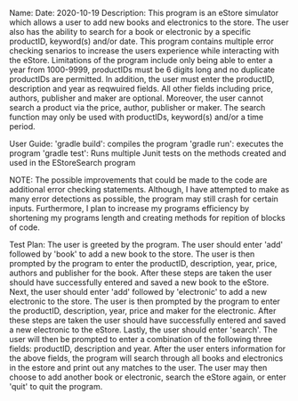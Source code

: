 Name: 
Date: 2020-10-19
Description:  This program is an eStore simulator which allows a user to add new books and electronics
              to the store. The user also has the ability to search for a book or electronic
              by a specific productID, keyword(s) and/or date. This program contains multiple
              error checking senarios to increase the users experience while interacting with the
              eStore. Limitations of the program include only being able to enter a year from
              1000-9999, productIDs must be 6 digits long and no duplicate productIDs are permitted.
              In addition, the user must enter the productID, description and year as reqwuired fields.
              All other fields including price, authors, publisher and maker are optional. Moreover,
              the user cannot search a product via the price, author, publisher or maker. The search
              function may only be used with productIDs, keyword(s) and/or a time period.

User Guide:
'gradle build': compiles the program
'gradle run': executes the program
'gradle test': Runs multiple Junit tests on the methods created and used in the EStoreSearch program

NOTE: The possible improvements that could be made to the code are additional error checking statements.
      Although, I have attempted to make as many error detections as possible, the program may still
      crash for certain inputs. Furthermore, I plan to increase my programs efficiency by shortening
      my programs length and creating methods for repition of blocks of code.

Test Plan:
The user is greeted by the program.
The user should enter 'add' followed by 'book' to add a new book to the store.
The user is then prompted by the program to enter the productID, description, year, price, authors and publisher for the book.
After these steps are taken the user should have successfully entered and saved a new book to the eStore.
Next, the user should enter 'add' followed by 'electronic' to add a new electronic to the store.
The user is then prompted by the program to enter the productID, description, year, price and maker for the electronic.
After these steps are taken the user should have successfully entered and saved a new electronic to the eStore.
Lastly, the user should enter 'search'.
The user will then be prompted to enter a combination of the following three fields: productID, description and year.
After the user enters information for the above fields, the program will search through all books and electronics in the estore
and print out any matches to the user.
The user may then choose to add another book or electronic, search the eStore again, or enter 'quit' to quit the program.
